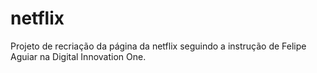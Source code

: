 # netflix
Projeto de recriação da página da netflix seguindo a instrução de Felipe Aguiar na Digital Innovation One.

